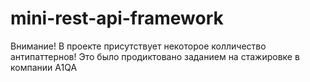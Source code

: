 # mini-rest-api-framework

Внимание! В проекте присутствует некоторое колличество антипаттернов! Это было продиктовано заданием на стажировке в компании A1QA
